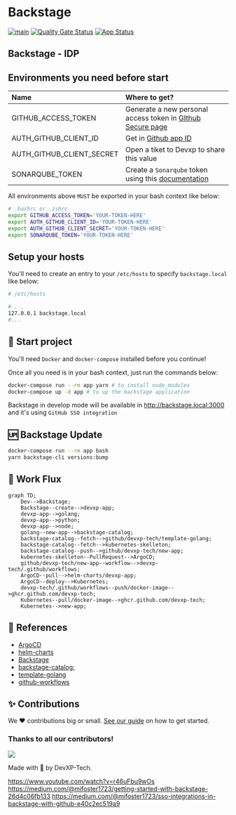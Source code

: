 # Backstage

[![main](https://github.com/devxp-tech/backstage/actions/workflows/main.yaml/badge.svg)](https://github.com/devxp-tech/backstage/actions/workflows/main.yaml)
[![Quality Gate Status](https://sonar.devxp-tech.io/api/project_badges/measure?project=backstage&metric=alert_status&token=sqb_75874b86dd51377e19e0a63680ce408a315f5327)](https://sonar.devxp-tech.io/dashboard?id=backstage)
[![App Status](https://argocd.devxp-tech.io/api/badge?name=backstage-prd&revision=true)](https://argocd.devxp-tech.io/applications/backstage-prd)

## Backstage - IDP

## Environments you need before start

| Name                      | Where to get?                                                                                                   |
| :------------------------ | :-------------------------------------------------------------------------------------------------------------- |
| GITHUB_ACCESS_TOKEN       | Generate a new personal access token in [GIthub Secure page](https://github.com/settings/tokens)                |
| AUTH_GITHUB_CLIENT_ID     | Get in [Github app ID](https://github.com/organizations/devxp-tech/settings/applications/1927877)               |
| AUTH_GITHUB_CLIENT_SECRET | Open a tiket to Devxp to share this value                                                                       |
| SONARQUBE_TOKEN           | Create a `Sonarqube` token using this [documentation](https://docs.sonarqube.org/latest/user-guide/user-token/) |

All environments above `MUST` be exported in your bash context like below:

```sh
# .bashrc or .zshrc
export GITHUB_ACCESS_TOKEN='YOUR-TOKEN-HERE'
export AUTH_GITHUB_CLIENT_ID='YOUR-TOKEN-HERE'
export AUTH_GITHUB_CLIENT_SECRET='YOUR-TOKEN-HERE'
export SONARQUBE_TOKEN='YOUR-TOKEN-HERE'
```

## Setup your hosts

You'll need to create an entry to your `/etc/hosts` to specify `backstage.local` like below:

```sh
# /etc/hosts

# ...
127.0.0.1 backstage.local
#...

```

## 🚀 Start project

You'll need `Docker` and `docker-compose` installed before you continue!

Once all you need is in your bash context, just run the commands below:

```sh
docker-compose run --rm app yarn # to install node_modules
docker-compose up -d app # to up the backstage application
```

Backstage in develop mode will be available in <http://backstage.local:3000> and it's using `GitHub SSO integration`

## 🆙 Backstage Update

```sh
docker-compose run --rm app bash
yarn backstage-cli versions:bump
```

## 🚦 Work Flux

```mermaid
graph TD;
    Dev-->Backstage;
    Backstage--create-->devxp-app;
    devxp-app-->golang;
    devxp-app-->python;
    devxp-app-->node;
    golang--new-app-->backstage-catalog;
    backstage-catalog--fetch-->github/devxp-tech/template-golang;
    backstage-catalog--fetch-->kubernetes-skelleton;
    backstage-catalog--push-->github/devxp-tech/new-app;
    kubernetes-skelleton--PullRequest-->ArgoCD;
    github/devxp-tech/new-app--workflow-->devxp-tech/.github/workflows;
    ArgoCD--pull-->helm-charts/devxp-app;
    ArgoCD--deploy-->Kubernetes;
    devxp-tech/.github/workflows--push/docker-image-->ghcr.github.com/devxp-tech;
    Kubernetes--pull/docker-image-->ghcr.github.com/devxp-tech;
    Kubernetes-->new-app;
```

## 🧩 References 

- [ArgoCD](https://github.com/devxp-tech/gitops)
- [helm-charts](https://github.com/devxp-tech/helm-charts)
- [Backstage](https://github.com/devxp-tech/backstage)
- [backstage-catalog:](https://github.com/devxp-tech/backstage-catalog)
- [template-golang](https://github.com/devxp-tech/template-golang)
- [github-workflows](https://github.com/devxp-tech/.github)


## ✨ Contributions

We ❤️ contributions big or small. [See our guide](contributing.md) on how to get started.

### Thanks to all our contributors!

<a href="https://github.com/devxp-tech/backstage/graphs/contributors">
  <img src="https://contrib.rocks/image?repo=devxp-tech/backstage" />
</a>

Made with 💜 by DevXP-Tech.

https://www.youtube.com/watch?v=r46uFbu9wOs
https://medium.com/@mifoster1723/getting-started-with-backstage-26d4c06fb133
https://medium.com/@mifoster1723/sso-integrations-in-backstage-with-github-e40c2ec519a9
